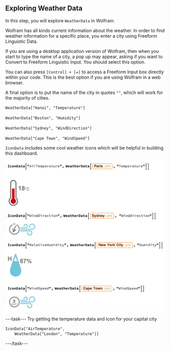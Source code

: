 ## Exploring Weather Data

In this step, you will explore `WeatherData` in Wolfram. 

Wolfram has all kinds current information about the weather. In order to find weather information for a specific place, you  enter a city using Freeform Linguistic Data.

If you are using a desktop application version of Wolfram, then when you start to type the name of a city, a pop up may appear, asking if you want to Convert to Freeform Linguistic Input. You should select this option.

You can also press `[Control] + [=]` to access a Freeform Input box directly within your code. This is the best option if you are using Wolfram in a web browser.

A final option is to put the name of the city in quotes `""`, which will work for the majority of cities.

```
WeatherData["Hanoi", "Temperature"]

WeatherData["Boston", "Humidity"]

WeatherData["Sydney", "WindDirection"]

WeatherData["Cape Town", "WindSpeed"]
```

`IconData` includes some cool weather icons which will be helpful in building this dashboard.

![Icon Data](images/Icons.png)

---task---
Try getting the temperature data and icon for your capital city

```
IconData["AirTemperature",
    WeatherData["London", "Temperature"]]
```
---/task---
